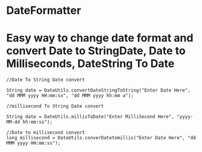 # DateFormatter
Easy way to change date format and convert Date to StringDate, Date to Milliseconds, DateString To Date
============
```
//Date To String Date convert 

String date = DateUtils.convertDateStringToString("Enter Date Here", "dd MMM yyyy HH:mm:ss", "dd MMM yyyy hh:mm a");

//millisecond To String Date convert 

String date = DateUtils.millisToDate("Enter MilliSecond Here", "yyyy-MM-dd hh:mm:ss");

//Date to millisecond convert 
long millisecond = DateUtils.converDatetomillis("Enter Date Here", "dd MMM yyyy HH:mm:ss");
```
